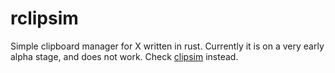 # rclipsim
Simple clipboard manager for X written in rust.
Currently it is on a very early alpha stage,
and does not work.
Check [clipsim](https://github.com/lucas-mior/clipsim) instead.
